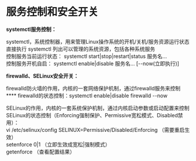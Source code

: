 # 服务控制和安全开关

**systemctl服务控制：**

&#x20;    systemctl，系统控制器，用来管理Linux操作系统的开机/关机/服务资源运行状态\
&#x20;    直接执行 systemctl 列出可以管理的系统资源，包括各种系统服务\
&#x20;    控制服务当前运行状态： systemctl  start|stop|restart|status  服务名...\
&#x20;    控制服务开机自启： systemctl  enable|disable  服务名...  \[--now(立即执行)]



**firewalld、SELinux安全开关：**

&#x20;    firewalld防火墙的作用，内核的一套网络保护机制，通过firewalld服务来控制 \
&#x20;     ****      firewalld的状态控制：systemctl  enable|disable firewalld --now

&#x20;    SELinux的作用，内核的一套系统保护机制，通过内核启动参数或启动配置来控制\
&#x20;    SELinux的状态控制（Enforcing强制保护、Permissive宽松模式、Disabled禁用）：\
&#x20;       vi /etc/selinux/config   SELINUX=Permissive/Disabled/Enforcing  （需要重启生效）\
&#x20;       setenforce  0|1        （立即生效成宽松|强制模式）\
&#x20;       getenforce               （查看配置结果）

